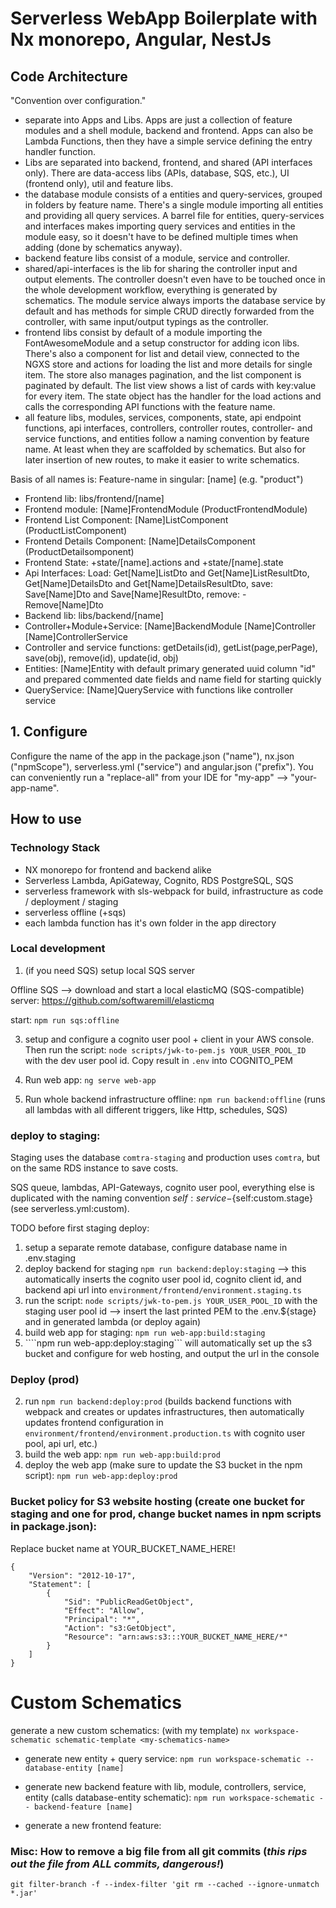# Serverless WebApp Boilerplate with Nx monorepo, Angular, NestJs

## Code Architecture

"Convention over configuration."

- separate into Apps and Libs. Apps are just a collection of feature modules and a shell module, backend and frontend. Apps can also be Lambda Functions, then they have a simple service defining the entry handler function.
- Libs are separated into backend, frontend, and shared (API interfaces only). There are data-access libs (APIs, database, SQS, etc.), UI (frontend only), util and feature libs.
- the database module consists of a entities and query-services, grouped in folders by feature name. There's a single module importing all entities and providing all query services. A barrel file for entities, query-services and interfaces makes importing query services and entities in the module easy, so it doesn't have to be defined multiple times when adding (done by schematics anyway).
- backend feature libs consist of a module, service and controller.
- shared/api-interfaces is the lib for sharing the controller input and output elements. The controller doesn't even have to be touched once in the whole development workflow, everything is generated by schematics. The module service always imports the database service by default and has methods for simple CRUD directly forwarded from the controller, with same input/output typings as the controller.
- frontend libs consist by default of a module importing the FontAwesomeModule and a setup constructor for adding icon libs. There's also a component for list and detail view, connected to the NGXS store and actions for loading the list and more details for single item. The store also manages pagination, and the list component is paginated by default. The list view shows a list of cards with key:value for every item. The state object has the handler for the load actions and calls the corresponding API functions with the feature name.
- all feature libs, modules, services, components, state, api endpoint functions, api interfaces, controllers, controller routes, controller- and service functions, and entities follow a naming convention by feature name. At least when they are scaffolded by schematics. But also for later insertion of new routes, to make it easier to write schematics.

Basis of all names is: Feature-name in singular: [name] (e.g. "product")

- Frontend lib: libs/frontend/[name]
- Frontend module: [Name]FrontendModule (ProductFrontendModule)
- Frontend List Component: [Name]ListComponent (ProductListComponent)
- Frontend Details Component: [Name]DetailsComponent (ProductDetailsomponent)
- Frontend State: +state/[name].actions and +state/[name].state
- Api Interfaces: Load: Get[Name]ListDto and Get[Name]ListResultDto, Get[Name]DetailsDto and Get[Name]DetailsResultDto, save: Save[Name]Dto and Save[Name]ResultDto, remove: - Remove[Name]Dto
- Backend lib: libs/backend/[name]
- Controller+Module+Service: [Name]BackendModule [Name]Controller [Name]ControllerService
- Controller and service functions: getDetails(id), getList(page,perPage), save(obj), remove(id), update(id, obj)
- Entities: [Name]Entity with default primary generated uuid column "id" and prepared commented date fields and name field for starting quickly
- QueryService: [Name]QueryService with functions like controller service

## 1. Configure

Configure the name of the app in the package.json ("name"), nx.json ("npmScope"), serverless.yml ("service") and angular.json ("prefix").
You can conveniently run a "replace-all" from your IDE for "my-app" --> "your-app-name".

## How to use

### Technology Stack

- NX monorepo for frontend and backend alike
- Serverless Lambda, ApiGateway, Cognito, RDS PostgreSQL, SQS
- serverless framework with sls-webpack for build, infrastructure as code / deployment / staging
- serverless offline (+sqs)
- each lambda function has it's own folder in the app directory

### Local development

1. (if you need SQS) setup local SQS server

Offline SQS --> download and start a local elasticMQ (SQS-compatible) server: https://github.com/softwaremill/elasticmq

start: ```npm run sqs:offline```

3. setup and configure a cognito user pool + client in your AWS console. Then run the script: ```node scripts/jwk-to-pem.js YOUR_USER_POOL_ID``` with the dev user pool id. Copy result in ```.env``` into COGNITO_PEM

2. Run web app: ```ng serve web-app```

3. Run whole backend infrastructure offline: ```npm run backend:offline``` (runs all lambdas with all different triggers, like Http, schedules, SQS)

### deploy to staging:

Staging uses the database ```comtra-staging``` and production uses ```comtra```, but on the same RDS instance to save costs.

SQS queue, lambdas, API-Gateways, cognito user pool, everything else is duplicated with the naming convention ${self:service}-${self:custom.stage} (see serverless.yml:custom).

TODO before first staging deploy:

1. setup a separate remote database, configure database name in .env.staging
2. deploy backend for staging ```npm run backend:deploy:staging``` --> this automatically inserts the cognito user pool id, cognito client id, and backend api url into ```environment/frontend/environment.staging.ts```
4. run the script: ```node scripts/jwk-to-pem.js YOUR_USER_POOL_ID``` with the staging user pool id --> insert the last printed PEM to the .env.${stage} and in generated lambda (or deploy again)
3. build web app for staging: ```npm run web-app:build:staging```
3. ````npm run web-app:deploy:staging``` will automatically set up the s3 bucket and configure for web hosting, and output the url in the console

### Deploy (prod)

2. run ```npm run backend:deploy:prod``` (builds backend functions with webpack and creates or updates infrastructures, then automatically updates frontend configuration in ```environment/frontend/environment.production.ts``` with cognito user pool, api url, etc.)
1. build the web app: ```npm run web-app:build:prod```
1. deploy the web app (make sure to update the S3 bucket in the npm script): ```npm run web-app:deploy:prod```


### Bucket policy for S3 website hosting (create one bucket for staging and one for prod, change bucket names in npm scripts in package.json):
Replace bucket name at YOUR_BUCKET_NAME_HERE!
```
{
    "Version": "2012-10-17",
    "Statement": [
        {
            "Sid": "PublicReadGetObject",
            "Effect": "Allow",
            "Principal": "*",
            "Action": "s3:GetObject",
            "Resource": "arn:aws:s3:::YOUR_BUCKET_NAME_HERE/*"
        }
    ]
}
```

# Custom Schematics

generate a new custom schematics: (with my template)
```nx workspace-schematic schematic-template <my-schematics-name>```

- generate new entity + query service: ```npm run workspace-schematic -- database-entity [name]```

- generate new backend feature with lib, module, controllers, service, entity (calls database-entity schematic): ```npm run workspace-schematic -- backend-feature [name]```

- generate a new frontend feature:

### Misc: How to remove a big file from all git commits (*this rips out the file from ALL commits, dangerous!*)
```git filter-branch -f --index-filter 'git rm --cached --ignore-unmatch *.jar'```
